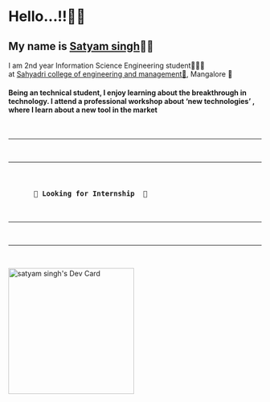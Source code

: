 
<h1>Hello...!!👋👋</h1>

<h2>My name is <a href="https://www.linkedin.com/in/satyam-singh-483673207">Satyam singh</a>👦🏻</h2

 <h2>I am 2nd year Information Science Engineering student👨🏻‍🎓 <br> at <a href=https://sahyadri.edu.in/>Sahyadri college of engineering and management🏫</a>, Mangalore 📌 </h2>

 <br>

 <h4>Being an technical student, I enjoy learning about the breakthrough in technology. I attend a professional workshop about ‘new technologies’ , where I learn about a new tool in the market</h4>

 <br>

 <hr>
  <br>

 <hr>

  <br>

  <h3

           

          👀 Looking for Internship  👀

 

 </h3>

 

 <br>

                 

 <hr>

  <br>

 <hr>

​

   <a href="https://app.daily.dev/satyammmmmm_"><img src="https://api.daily.dev/devcards/027617d5aaff4435937ea400635e7b1f.png?r=1ir" width="250" alt="satyam singh's Dev Card"/></a>


